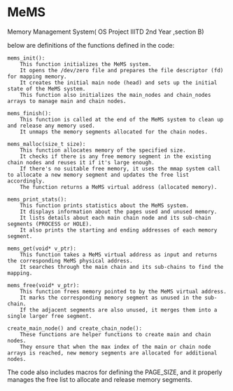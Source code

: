 # MeMS
Memory Management System( OS Project IIITD 2nd Year ,section B)

below are definitions of the functions defined in the code:

    mems_init():
        This function initializes the MeMS system.
        It opens the /dev/zero file and prepares the file descriptor (fd) for mapping memory.
        It creates the initial main node (head) and sets up the initial state of the MeMS system.
        This function also initializes the main_nodes and chain_nodes arrays to manage main and chain nodes.

    mems_finish():
        This function is called at the end of the MeMS system to clean up and release any memory used.
        It unmaps the memory segments allocated for the chain nodes.

    mems_malloc(size_t size):
        This function allocates memory of the specified size.
        It checks if there is any free memory segment in the existing chain nodes and reuses it if it's large enough.
        If there's no suitable free memory, it uses the mmap system call to allocate a new memory segment and updates the free list accordingly.
        The function returns a MeMS virtual address (allocated memory).

    mems_print_stats():
        This function prints statistics about the MeMS system.
        It displays information about the pages used and unused memory.
        It lists details about each main chain node and its sub-chain segments (PROCESS or HOLE).
        It also prints the starting and ending addresses of each memory segment.

    mems_get(void* v_ptr):
        This function takes a MeMS virtual address as input and returns the corresponding MeMS physical address.
        It searches through the main chain and its sub-chains to find the mapping.

    mems_free(void* v_ptr):
        This function frees memory pointed to by the MeMS virtual address.
        It marks the corresponding memory segment as unused in the sub-chain.
        If the adjacent segments are also unused, it merges them into a single larger free segment.

    create_main_node() and create_chain_node():
        These functions are helper functions to create main and chain nodes.
        They ensure that when the max index of the main or chain node arrays is reached, new memory segments are allocated for additional nodes.

The code also includes macros for defining the PAGE_SIZE, and it properly manages the free list to allocate and release memory segments.
